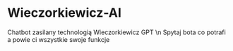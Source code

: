 # Wieczorkiewicz-AI
Chatbot zasilany technologią Wieczorkiewicz GPT \n
Spytaj bota co potrafi a powie ci wszystkie swoje funkcje
